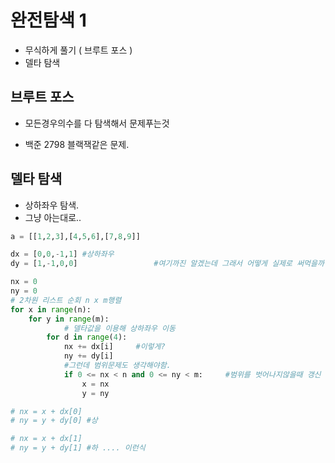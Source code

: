 # 완전탐색 1

- 무식하게 풀기 ( 브루트 포스 )
- 델타 탐색



## 브루트 포스

- 모든경우의수를 다 탐색해서 문제푸는것



- 백준 2798 블랙잭같은 문제.





## 델타 탐색

- 상하좌우 탐색.
- 그냥 아는대로..

```python
a = [[1,2,3],[4,5,6],[7,8,9]]

dx = [0,0,-1,1] #상하좌우
dy = [1,-1,0,0]                 #여기까진 알겠는데 그래서 어떻게 실제로 써먹을까 ??

nx = 0
ny = 0
# 2차원 리스트 순회 n x m행렬
for x in range(n):
    for y in range(m):
            # 델타값을 이용해 상하좌우 이동
        for d in range(4):
            nx += dx[i]     #이렇게?
            ny += dy[i]
            #그런데 범위문제도 생각해야함.
            if 0 <= nx < n and 0 <= ny < m:     #범위를 벗어나지않을때 갱신
                x = nx
                y = ny

# nx = x + dx[0]
# ny = y + dy[0] #상

# nx = x + dx[1]
# ny = y + dy[1] #하 .... 이런식

```

